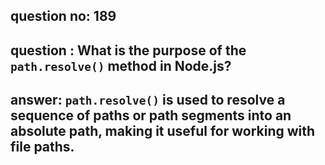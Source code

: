
      
## question no: 189

## question : What is the purpose of the `path.resolve()` method in Node.js?

## answer: `path.resolve()` is used to resolve a sequence of paths or path segments into an absolute path, making it useful for working with file paths.
      